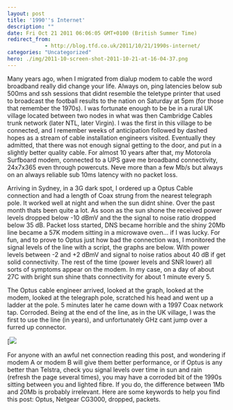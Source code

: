 ```yaml
---
layout: post
title: '1990''s Internet'
description: ""
date: Fri Oct 21 2011 06:06:05 GMT+0100 (British Summer Time)
redirect_from: 
            - http://blog.tfd.co.uk/2011/10/21/1990s-internet/
categories: "Uncategorized"
hero: ./img/2011-10-screen-shot-2011-10-21-at-16-04-37.png
---
```

Many years ago, when I migrated from dialup modem to cable the word broadband really did change your life. Always on, ping latencies below sub 500ms and ssh sessions that didnt resemble the teletype printer that used to broadcast the football results to the nation on Saturday at 5pm (for those that remember the 1970s). I was fortunate enough to be be in a rural UK village located between two nodes in what was then Cambridge Cables trunk network (later NTL, later Virgin). I was the first in this village to be connected, and I remember weeks of anticipation followed by dashed hopes as a stream of cable installation engineers visited. Eventually they admitted, that there was not enough signal getting to the door, and put in a slightly better quality cable. For almost 10 years after that, my Motorola Surfboard modem, connected to a UPS gave me broadband connectivity, 24x7x365 even through powercuts. Neve more than a few Mb/s but always on an always reliable sub 10ms latency with no packet loss.

Arriving in Sydney, in a 3G dark spot, I ordered up a Optus Cable connection and had a length of Coax strung from the nearest telegraph pole. It worked well at night and when the sun didnt shine. Over the past month thats been quite a lot. As soon as the sun shone the received power levels dropped below -10 dBmV and the the signal to noise ratio dropped below 35 dB. Packet loss started, DNS became horrible and the shiny 20Mb line became a 57K modem sitting in a microwave oven... if I was lucky. For fun, and to prove to Optus just how bad the connection was, I monitored the signal levels of the line with a script, the graphs are below. With power levels between -2 and +2 dBmV and signal to noise ratios about 40 dB if get solid connectivity. The rest of the time (power levels and SNR lower) all sorts of symptoms appear on the modem. In my case, on a day of about 27C with bright sun shine thats connectivity for about 1 minute every 5.

The Optus cable engineer arrived, looked at the graph, looked at the modem, looked at the telegraph pole, scratched his head and went up a ladder at the pole. 5 minutes later he came down with a 1997 Coax network tap. Corroded. Being at the end of the line, as in the UK village, I was the first to use the line (in years), and unfortunately GHz cant jump over a furred up connector.

[![](./img/2011/10/screen-shot-2011-10-21-at-16-04-37.png)

For anyone with an awful net connection reading this post, and wondering if modem A or modem B will give them better performance, or if Optus is any better than Telstra, check you signal levels over time in sun and rain (refresh the page several times), you may have a corroded bit of the 1990s sitting between you and lighted fibre. If you do, the difference between 1Mb and 20Mb is probably irrelevant. Here are some keywords to help you find this post: Optus, Netgear CG3000, dropped, packets.
